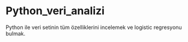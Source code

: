 # Python_veri_analizi
Python ile veri setinin tüm özelliklerini incelemek ve  logistic regresyonu bulmak.
